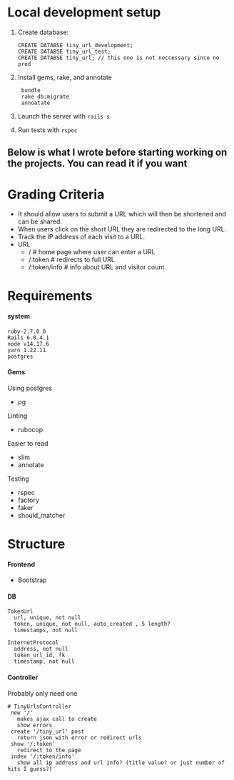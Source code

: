 # Local development setup

1. Create database:

       CREATE DATABSE tiny_url_development;
       CREATE DATABSE tiny_url_test;
       CREATE DATABSE tiny_url; // this one is not neccessary since no prod


1. Install gems, rake, and annotate

        bundle
        rake db:migrate
        annoatate


1. Launch the server with `rails s`

1. Run tests with `rspec`

Below is what I wrote before starting working on the projects. You can read it if you want
---------------------------------------------------------------

# Grading Criteria
- It should allow users to submit a URL which will then be shortened and can be shared.
- When users click on the short URL they are redirected to the long URL.
-  Track the IP address of each visit to a URL.
- URL
  - / # home page where user can enter a URL
  - /:token # redirects to full URL
  - /:token/info # info about URL and visitor count

# Requirements
#### system
    ruby-2.7.0 0
    Rails 6.0.4.1
    node v14.17.6
    yarn 1.22.11
    postgres
#### Gems
Using postgres
- pg

Linting
- rubocop

Easier to read
- slim
- annotate

Testing
- rspec
- factory
- faker
- should_matcher

# Structure
#### Frontend
- Bootstrap

#### DB
    TokenUrl
      url, unique, not null
      token, unique, not null, auto_created , 5 length?
      timestamps, not null

    InternetProtocol
      address, not null
      token_url_id, fk
      timestamp, not null

#### Controller
Probably only need one

    # TinyUrlsController
     new '/'
       makes ajax call to create
       show errors
     create '/tiny_url' post
       return json with error or redirect urls
     show '/:token'
       redirect to the page
     index '/:token/info'
       show all ip address and url info? (title value? or just number of hits I guess?)
